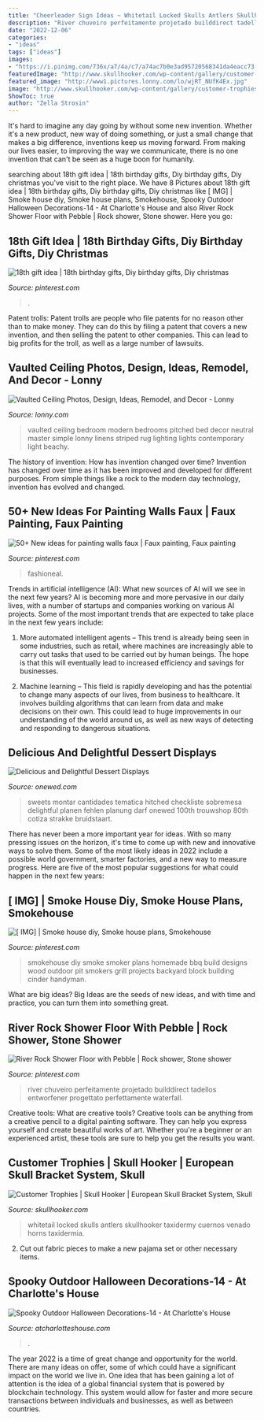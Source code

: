 ```yaml
---
title: "Cheerleader Sign Ideas ~ Whitetail Locked Skulls Antlers Skullhooker Taxidermy Cuernos Venado Horns Taxidermia"
description: "River chuveiro perfeitamente projetado builddirect tadellos entworfener progettato perfettamente waterfall"
date: "2022-12-06"
categories:
- "ideas"
tags: ["ideas"]
images:
- "https://i.pinimg.com/736x/a7/4a/c7/a74ac7b0e3ad95720568341da4eacc73.jpg"
featuredImage: "http://www.skullhooker.com/wp-content/gallery/customer-trophies/locked-up.jpeg"
featured_image: "http://www1.pictures.lonny.com/lo/wjRT_NUfK4Ex.jpg"
image: "http://www.skullhooker.com/wp-content/gallery/customer-trophies/locked-up.jpeg"
ShowToc: true
author: "Zella Strosin"
---
```



It's hard to imagine any day going by without some new invention. Whether it's a new product, new way of doing something, or just a small change that makes a big difference, inventions keep us moving forward. From making our lives easier, to improving the way we communicate, there is no one invention that can't be seen as a huge boon for humanity.

	

		
searching about 18th gift idea | 18th birthday gifts, Diy birthday gifts, Diy christmas you've visit to the right place. We have 8 Pictures about 18th gift idea | 18th birthday gifts, Diy birthday gifts, Diy christmas like [ IMG] | Smoke house diy, Smoke house plans, Smokehouse, Spooky Outdoor Halloween Decorations-14 - At Charlotte&#039;s House and also River Rock Shower Floor with Pebble | Rock shower, Stone shower. Here you go:
		
    
## 18th Gift Idea | 18th Birthday Gifts, Diy Birthday Gifts, Diy Christmas

<img loading=lazy src="https://i.pinimg.com/736x/a7/4a/c7/a74ac7b0e3ad95720568341da4eacc73.jpg" onerror="this.onerror=null;this.src='https://tse3.mm.bing.net/th?id=OIP.Ft_LFEuzb0nPEaT9phtqlAHaNK&amp;pid=15.1';" alt="18th gift idea | 18th birthday gifts, Diy birthday gifts, Diy christmas">

_Source: pinterest.com_

>. 

	

Patent trolls:
Patent trolls are people who file patents for no reason other than to make money. They can do this by filing a patent that covers a new invention, and then selling the patent to other companies. This can lead to big profits for the troll, as well as a large number of lawsuits.

    
## Vaulted Ceiling Photos, Design, Ideas, Remodel, And Decor - Lonny

<img loading=lazy src="http://www1.pictures.lonny.com/lo/wjRT_NUfK4Ex.jpg" onerror="this.onerror=null;this.src='https://tse2.mm.bing.net/th?id=OIP.9Nxny7DajhsfsNrSe-72ygHaLH&amp;pid=15.1';" alt="Vaulted Ceiling Photos, Design, Ideas, Remodel, and Decor - Lonny">

_Source: lonny.com_

>vaulted ceiling bedroom modern bedrooms pitched bed decor neutral master simple lonny linens striped rug lighting lights contemporary light beachy. 

	

The history of invention: How has invention changed over time?
Invention has changed over time as it has been improved and developed for different purposes. From simple things like a rock to the modern day technology, invention has evolved and changed.

    
## 50+ New Ideas For Painting Walls Faux | Faux Painting, Faux Painting

<img loading=lazy src="https://i.pinimg.com/736x/ce/69/37/ce69373919817e005262b6b20adab2f2.jpg" onerror="this.onerror=null;this.src='https://tse1.mm.bing.net/th?id=OIP.uycFBRdCAsxEONWLdiHTIAAAAA&amp;pid=15.1';" alt="50+ New ideas for painting walls faux | Faux painting, Faux painting">

_Source: pinterest.com_

>fashioneal. 

	

Trends in artificial intelligence (AI): What new sources of AI will we see in the next few years?
AI is becoming more and more pervasive in our daily lives, with a number of startups and companies working on various AI projects. Some of the most important trends that are expected to take place in the next few years include:
1. More automated intelligent agents – This trend is already being seen in some industries, such as retail, where machines are increasingly able to carry out tasks that used to be carried out by human beings. The hope is that this will eventually lead to increased efficiency and savings for businesses.

2. Machine learning – This field is rapidly developing and has the potential to change many aspects of our lives, from business to healthcare. It involves building algorithms that can learn from data and make decisions on their own. This could lead to huge improvements in our understanding of the world around us, as well as new ways of detecting and responding to dangerous situations.

    
## Delicious And Delightful Dessert Displays

<img loading=lazy src="https://wedding-pictures-04.onewed.com/72553/signage_for_dessert_table__full.jpg" onerror="this.onerror=null;this.src='https://tse4.mm.bing.net/th?id=OIP.RbyTItTycEdBJiLakh2KqgHaLH&amp;pid=15.1';" alt="Delicious and Delightful Dessert Displays">

_Source: onewed.com_

>sweets montar cantidades tematica hitched checkliste sobremesa delightful planen fehlen planung darf onewed 100th trouwshop 80th cotiza strakke bruidstaart. 

	

There has never been a more important year for ideas. With so many pressing issues on the horizon, it's time to come up with new and innovative ways to solve them. Some of the most likely ideas in 2022 include a possible world government, smarter factories, and a new way to measure progress. Here are five of the most popular suggestions for what could happen in the next few years:

    
## [ IMG] | Smoke House Diy, Smoke House Plans, Smokehouse

<img loading=lazy src="https://i.pinimg.com/736x/cf/f0/ae/cff0ae09bfbdce61646df513e86701fd.jpg" onerror="this.onerror=null;this.src='https://tse3.mm.bing.net/th?id=OIP.jzFFEK7ZY-gKRUuA2QR21gHaNL&amp;pid=15.1';" alt="[ IMG] | Smoke house diy, Smoke house plans, Smokehouse">

_Source: pinterest.com_

>smokehouse diy smoke smoker plans homemade bbq build designs wood outdoor pit smokers grill projects backyard block building cinder handyman. 

	

What are big ideas?
Big Ideas are the seeds of new ideas, and with time and practice, you can turn them into something great.

    
## River Rock Shower Floor With Pebble | Rock Shower, Stone Shower

<img loading=lazy src="https://i.pinimg.com/736x/43/ee/ed/43eeed91ea7953aed415aa2895f8b956.jpg" onerror="this.onerror=null;this.src='https://tse4.mm.bing.net/th?id=OIP.9sdRc8eu811X_MquZCCjfQHaLF&amp;pid=15.1';" alt="River Rock Shower Floor with Pebble | Rock shower, Stone shower">

_Source: pinterest.com_

>river chuveiro perfeitamente projetado builddirect tadellos entworfener progettato perfettamente waterfall. 

	

Creative tools: What are creative tools?
Creative tools can be anything from a creative pencil to a digital painting software. They can help you express yourself and create beautiful works of art. Whether you're a beginner or an experienced artist, these tools are sure to help you get the results you want.

    
## Customer Trophies | Skull Hooker | European Skull Bracket System, Skull

<img loading=lazy src="http://www.skullhooker.com/wp-content/gallery/customer-trophies/locked-up.jpeg" onerror="this.onerror=null;this.src='https://tse2.mm.bing.net/th?id=OIP.frtkZv4eEVrUgg4NmUKvyQAAAA&amp;pid=15.1';" alt="Customer Trophies | Skull Hooker | European Skull Bracket System, Skull">

_Source: skullhooker.com_

>whitetail locked skulls antlers skullhooker taxidermy cuernos venado horns taxidermia. 

	

2. Cut out fabric pieces to make a new pajama set or other necessary items.

    
## Spooky Outdoor Halloween Decorations-14 - At Charlotte&#039;s House

<img loading=lazy src="https://atcharlotteshouse.com/wp-content/uploads/2019/08/Spooky-Outdoor-Halloween-Decorations-14-683x1024.jpg" onerror="this.onerror=null;this.src='https://tse2.mm.bing.net/th?id=OIP.Dj9YTkldlukjHi3vQewUUgHaLG&amp;pid=15.1';" alt="Spooky Outdoor Halloween Decorations-14 - At Charlotte&#039;s House">

_Source: atcharlotteshouse.com_

>. 

	

The year 2022 is a time of great change and opportunity for the world. There are many ideas on offer, some of which could have a significant impact on the world we live in. One idea that has been gaining a lot of attention is the idea of a global financial system that is powered by blockchain technology. This system would allow for faster and more secure transactions between individuals and businesses, as well as between countries.

